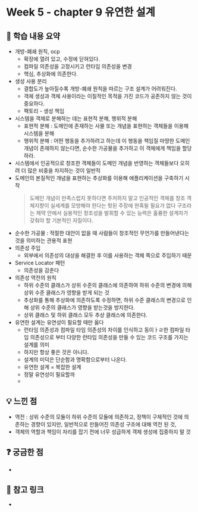 # Week 5 - chapter 9 유연한 설계

## 📌 학습 내용 요약
- 개방-폐쇄 원칙, ocp
  - 확장에 열려 있고, 수정에 닫혀있다.
  - 컴파일 의존성을 고정시키고 런타임 의존성을 변경
  - 핵심, 추상화에 의존한다.
- 생성 사용 분리
  - 결합도가 높아질수록 개방-폐쇄 원칙을 따르는 구조 설계가 어려워진다.
  - 객체 생성과 객체 사용이라는 이질적인 목적을 가진 코드가 공존하지 않는 것이 중요하다.
  - 팩토리 - 생성 책임
- 시스템을 객체로 분해하는 데는 표현적 분해, 행위적 분해
  - 표현적 분해 : 도메인에 존재하는 사물 또는 개념을 표현하는 객체들을 이용해 시스템을 분해
  - 행위적 분해 : 어떤 행동을 추가하려고 하는데 이 행동을 책임질 마땅한 도메인 개념이 존재하지 않는다면, 순수한 가공물을 추가하고 이 객체에게 책임을 할당하라.
- 시스템에서 인공적으로 창조한 객체들이 도메인 개념을 반영하는 객체들보다 오히려 더 많은 비중을 차지하는 것이 일반적
- 도메인의 본질적인 개념을 표현하는 추상화를 이용해 애플리케이션을 구축하기 시작
  > 도메인 개념이 만족스럽지 못하다면 주저하지 말고 인공적인 객체를 창조
  > 객체지향이 실세계를 모방해야 한다는 헛된 주장에 현혹될 필요가 없다
  > 구조라는 제약 안에서 실용적인 창조성을 발휘할 수 있는 능력은 훌륭한 설계자가 갖춰야 할 기본적인 자질이다.
- 순수한 가공물 : 적절한 대안이 없을 때 사람들이 창조적인 무언가를 만들어낸다는 것을 의미하는 관용적 표현
- 의존성 주입
  - 외부에서 의존성의 대상을 해결한 후 이를 사용하는 객체 쪽으로 주입하기 때문
- Service Locator 패턴
  - 의존성을 감춘다
- 의존성 역전의 원칙
  - 하위 수준의 클래스가 상위 수준의 클래스에 의존하여 하위 수준의 변경에 의해 상위 수준 클래스가 영향을 받게 되는 것
  - 추상화를 통해 추상화에 의존하도록 수정하면, 하위 수준 클래스의 변경으로 인해 상위 수준의 클래스가 영향을 받는것을 방지한다.
  - 상위 클래스 및 하위 클래스 모두 추상 클래스에 의존한다.
- 유연한 설계는 유연성이 필요할 때만 옳다
  - 런타임 의존성과 컴파일 타임 의존성의 차이를 인식하고 동이ㅏㄹ한 컴파일 타임 의존성으로 부터 다양한 런타임 의존성을 만들 수 있는 코드 구조를 가지는 설계를 의미
  - 하지만 항상 좋은 것은 아니다.
  - 설계의 미덕은 단순함과 명확함으로부터 나온다.
  - 유연한 설계 = 복잡한 설계
  - 정말 유연성이 필요할까
  - 

## 💡 느낀 점
- 역전 : 상위 수준의 모듈이 하위 수준의 모듈에 의존하고, 정책이 구체적인 것에 의존하는 경향이 있지만, 일반적으로 만들어진 의존성 구조에 대해 역전 된 것,
- 객체의 역할과 책임이 자리를 잡기 전에 너무 성급하게 객체 생성에 집중하지 말 것
## ❓ 궁금한 점
- 

## 🔗 참고 링크
- 
